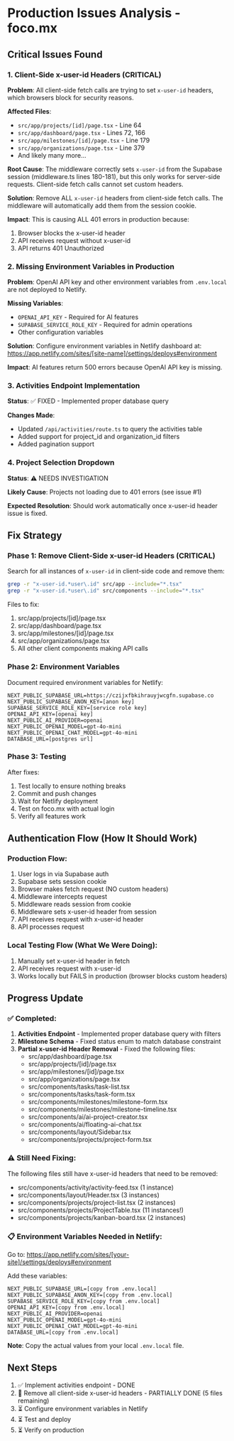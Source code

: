 # Production Issues Analysis - foco.mx

## Critical Issues Found

### 1. **Client-Side x-user-id Headers (CRITICAL)**

**Problem**: All client-side fetch calls are trying to set `x-user-id` headers, which browsers block for security reasons.

**Affected Files**:
- `src/app/projects/[id]/page.tsx` - Line 64
- `src/app/dashboard/page.tsx` - Lines 72, 166
- `src/app/milestones/[id]/page.tsx` - Line 179
- `src/app/organizations/page.tsx` - Line 379
- And likely many more...

**Root Cause**: The middleware correctly sets `x-user-id` from the Supabase session (middleware.ts lines 180-181), but this only works for server-side requests. Client-side fetch calls cannot set custom headers.

**Solution**: Remove ALL `x-user-id` headers from client-side fetch calls. The middleware will automatically add them from the session cookie.

**Impact**: This is causing ALL 401 errors in production because:
1. Browser blocks the x-user-id header
2. API receives request without x-user-id
3. API returns 401 Unauthorized

### 2. **Missing Environment Variables in Production**

**Problem**: OpenAI API key and other environment variables from `.env.local` are not deployed to Netlify.

**Missing Variables**:
- `OPENAI_API_KEY` - Required for AI features
- `SUPABASE_SERVICE_ROLE_KEY` - Required for admin operations
- Other configuration variables

**Solution**: Configure environment variables in Netlify dashboard at:
https://app.netlify.com/sites/[site-name]/settings/deploys#environment

**Impact**: AI features return 500 errors because OpenAI API key is missing.

### 3. **Activities Endpoint Implementation**

**Status**: ✅ FIXED - Implemented proper database query

**Changes Made**:
- Updated `/api/activities/route.ts` to query the activities table
- Added support for project_id and organization_id filters
- Added pagination support

### 4. **Project Selection Dropdown**

**Status**: ⚠️ NEEDS INVESTIGATION

**Likely Cause**: Projects not loading due to 401 errors (see issue #1)

**Expected Resolution**: Should work automatically once x-user-id header issue is fixed.

## Fix Strategy

### Phase 1: Remove Client-Side x-user-id Headers (CRITICAL)

Search for all instances of `x-user-id` in client-side code and remove them:

```bash
grep -r "x-user-id.*user\.id" src/app --include="*.tsx"
grep -r "x-user-id.*user\.id" src/components --include="*.tsx"
```

Files to fix:
1. src/app/projects/[id]/page.tsx
2. src/app/dashboard/page.tsx
3. src/app/milestones/[id]/page.tsx
4. src/app/organizations/page.tsx
5. All other client components making API calls

### Phase 2: Environment Variables

Document required environment variables for Netlify:

```
NEXT_PUBLIC_SUPABASE_URL=https://czijxfbkihrauyjwcgfn.supabase.co
NEXT_PUBLIC_SUPABASE_ANON_KEY=[anon key]
SUPABASE_SERVICE_ROLE_KEY=[service role key]
OPENAI_API_KEY=[openai key]
NEXT_PUBLIC_AI_PROVIDER=openai
NEXT_PUBLIC_OPENAI_MODEL=gpt-4o-mini
NEXT_PUBLIC_OPENAI_CHAT_MODEL=gpt-4o-mini
DATABASE_URL=[postgres url]
```

### Phase 3: Testing

After fixes:
1. Test locally to ensure nothing breaks
2. Commit and push changes
3. Wait for Netlify deployment
4. Test on foco.mx with actual login
5. Verify all features work

## Authentication Flow (How It Should Work)

### Production Flow:
1. User logs in via Supabase auth
2. Supabase sets session cookie
3. Browser makes fetch request (NO custom headers)
4. Middleware intercepts request
5. Middleware reads session from cookie
6. Middleware sets x-user-id header from session
7. API receives request with x-user-id header
8. API processes request

### Local Testing Flow (What We Were Doing):
1. Manually set x-user-id header in fetch
2. API receives request with x-user-id
3. Works locally but FAILS in production (browser blocks custom headers)

## Progress Update

### ✅ Completed:
1. **Activities Endpoint** - Implemented proper database query with filters
2. **Milestone Schema** - Fixed status enum to match database constraint
3. **Partial x-user-id Header Removal** - Fixed the following files:
   - src/app/dashboard/page.tsx
   - src/app/projects/[id]/page.tsx
   - src/app/milestones/[id]/page.tsx
   - src/app/organizations/page.tsx
   - src/components/tasks/task-list.tsx
   - src/components/tasks/task-form.tsx
   - src/components/milestones/milestone-form.tsx
   - src/components/milestones/milestone-timeline.tsx
   - src/components/ai/ai-project-creator.tsx
   - src/components/ai/floating-ai-chat.tsx
   - src/components/layout/Sidebar.tsx
   - src/components/projects/project-form.tsx

### ⚠️ Still Need Fixing:
The following files still have x-user-id headers that need to be removed:
- src/components/activity/activity-feed.tsx (1 instance)
- src/components/layout/Header.tsx (3 instances)
- src/components/projects/project-list.tsx (2 instances)
- src/components/projects/ProjectTable.tsx (11 instances!)
- src/components/projects/kanban-board.tsx (2 instances)

### 📋 Environment Variables Needed in Netlify:

Go to: https://app.netlify.com/sites/[your-site]/settings/deploys#environment

Add these variables:
```
NEXT_PUBLIC_SUPABASE_URL=[copy from .env.local]
NEXT_PUBLIC_SUPABASE_ANON_KEY=[copy from .env.local]
SUPABASE_SERVICE_ROLE_KEY=[copy from .env.local]
OPENAI_API_KEY=[copy from .env.local]
NEXT_PUBLIC_AI_PROVIDER=openai
NEXT_PUBLIC_OPENAI_MODEL=gpt-4o-mini
NEXT_PUBLIC_OPENAI_CHAT_MODEL=gpt-4o-mini
DATABASE_URL=[copy from .env.local]
```

**Note**: Copy the actual values from your local `.env.local` file.

## Next Steps

1. ✅ Implement activities endpoint - DONE
2. 🔄 Remove all client-side x-user-id headers - PARTIALLY DONE (5 files remaining)
3. ⏳ Configure environment variables in Netlify
4. ⏳ Test and deploy
5. ⏳ Verify on production

